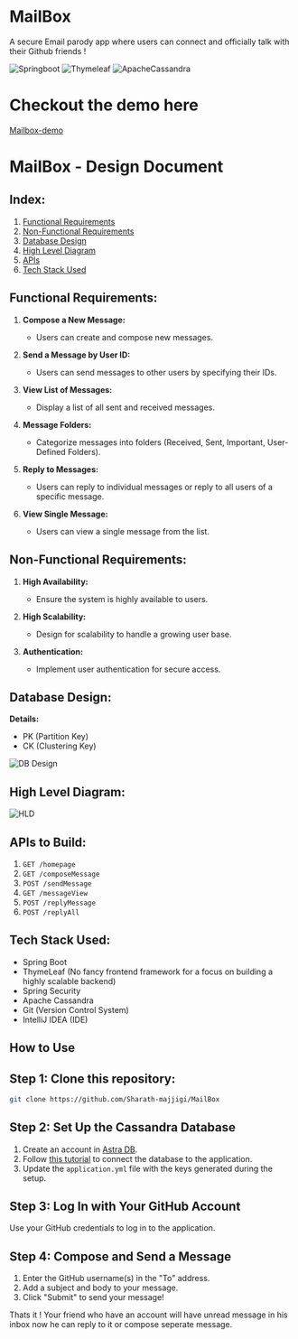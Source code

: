 # MailBox
A secure Email parody app where users can connect and officially talk with their Github friends !

![Springboot](https://img.shields.io/badge/springboot-%236DB33F.svg?style=for-the-badge&logo=springboot&logoColor=white)
![Thymeleaf](https://img.shields.io/badge/Thymeleaf-%23005C0F.svg?style=for-the-badge&logo=Thymeleaf&logoColor=white)
![ApacheCassandra](https://img.shields.io/badge/cassandra-%231287B1.svg?style=for-the-badge&logo=apache-cassandra&logoColor=white)

# Checkout the demo here
[Mailbox-demo](https://www.veed.io/view/aa17ce0c-afa0-47b9-bcaa-f985f02bd11b?panel=share)

# MailBox - Design Document

## Index:
1. [Functional Requirements](#functional-requirements)
2. [Non-Functional Requirements](#non-functional-requirements)
3. [Database Design](#database-design)
4. [High Level Diagram](#high-level-diagram)
5. [APIs](#apis-to-build)
6. [Tech Stack Used](#tech-stack-used)

## Functional Requirements:

1. **Compose a New Message:**
   - Users can create and compose new messages.

2. **Send a Message by User ID:**
   - Users can send messages to other users by specifying their IDs.

3. **View List of Messages:**
   - Display a list of all sent and received messages.

4. **Message Folders:**
   - Categorize messages into folders (Received, Sent, Important, User-Defined Folders).

5. **Reply to Messages:**
   - Users can reply to individual messages or reply to all users of a specific message.

6. **View Single Message:**
   - Users can view a single message from the list.

## Non-Functional Requirements:

1. **High Availability:**
   - Ensure the system is highly available to users.

2. **High Scalability:**
   - Design for scalability to handle a growing user base.

3. **Authentication:**
   - Implement user authentication for secure access.

## Database Design:

**Details:**
- PK (Partition Key)
- CK (Clustering Key)
  
![DB Design](https://i.ibb.co/SvQ4b9V/image2.png)


## High Level Diagram:
![HLD](https://i.ibb.co/R7KqtNf/image1.png)

## APIs to Build:

1. `GET /homepage`
2. `GET /composeMessage`
3. `POST /sendMessage`
4. `GET /messageView`
5. `POST /replyMessage`
6. `POST /replyAll`

## Tech Stack Used:

- Spring Boot
- ThymeLeaf (No fancy frontend framework for a focus on building a highly scalable backend)
- Spring Security
- Apache Cassandra
- Git (Version Control System)
- IntelliJ IDEA (IDE)


## How to Use

## Step 1: Clone this repository:

```sh
git clone https://github.com/Sharath-majjigi/MailBox
```

## Step 2: Set Up the Cassandra Database

1. Create an account in [Astra DB](https://astra.datastax.com/register).
2. Follow [this tutorial](https://spring.io/guides/gs/accessing-data-cassandra/) to connect the database to the application.
3. Update the `application.yml` file with the keys generated during the setup.


## Step 3: Log In with Your GitHub Account

Use your GitHub credentials to log in to the application.

## Step 4: Compose and Send a Message

1. Enter the GitHub username(s) in the "To" address.
2. Add a subject and body to your message.
3. Click "Submit" to send your message!


Thats it ! Your friend who have an account will have unread message in his inbox now he can reply to it or compose seperate message.

